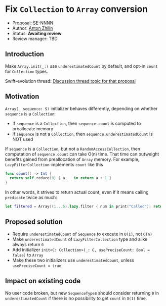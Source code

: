 # Fix `Collection` to `Array` conversion

* Proposal: [SE-NNNN](NNNN-filename.md)
* Author: [Anton Zhilin](https://github.com/Anton3)
* Status: **Awaiting review**
* Review manager: TBD

## Introduction

Make `Array.init(_:)` use `underestimatedCount` by default, and opt-in `count` for `Collection` types.

Swift-evolution thread: [Discussion thread topic for that proposal](http://news.gmane.org/gmane.comp.lang.swift.evolution)

## Motivation

`Array(_ sequence: S)` initializer behaves differently, depending on whether `sequence` is a `Collection`:

- If `sequence` is a `Collection`, then `sequence.count` is computed to preallocate memory
- If `sequence` is not a `Collection`, then `sequence.underestimatedCount` is NOT used

If `sequence` is a `Collection`, but not a `RandomAccessCollection`, then computation of `sequence.count` can take O(n) time.
That time can outweight benefits gained from preallocation of `Array` memory.
For example, `LazyFilterCollection` implements `count` like this

```swift
func count() -> Int {
  return self.reduce(0) { a, _ in return a + 1 }
}
```

In other words, it strives to return actual count, even if it means calling `predicate` twice as much:

```swift
let filtered = Array((1...5).lazy.filter { num in print("Called"); return true })  // "Called" 10 times
```

## Proposed solution

- Require `underestimatedCount` of `Sequence` to execute in `O(1)`, not `O(n)`
- Make `underestimatedCount` of `LazyFilterCollection` type and alike always return `0`
- Add initializer `init<C: Collection>(_: C, usePreciseCount: Bool = false)` to `Array`
- Make these two initializers use `underestimatedCount`, unless `usePreciseCount = true` 

## Impact on existing code

No user code broken, but new `SequenceType`s should consider returning `0` in `underestimatedCount`
if there is no possibility to get `count` in `O(1)` time.
